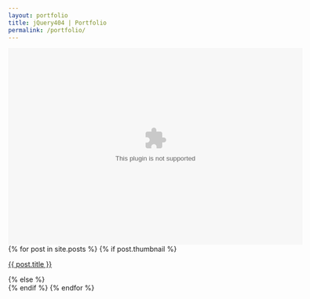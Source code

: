 ```yaml
---
layout: portfolio
title: jQuery404 | Portfolio
permalink: /portfolio/
---
```




<section id="portfolio">
	<div class="container">
		<div class="row clearfix">
			<object width="600" height="400" data="../saxo_pano.swf"></object>
		</div>	
		<div class="row clearfix mosaicflow">
		{% for post in site.posts %}			
			{% if post.thumbnail %}
			<div class="mosaicflow__item"><a href="{{ post.permalink }}"><img src="..{{ post.thumbnail }}" alt=""><p>{{ post.title }}</p></a></div>
			{% else %}
			<div class="mosaicflow__item" style="background-image:url('http://placehold.it/200x800')"></div>
			{% endif %}
		{% endfor %}
		</div>
	</div>
</section>
